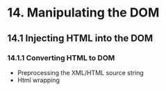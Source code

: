 # 14. Manipulating the DOM

## 14.1 Injecting HTML into the DOM

### 14.1.1 Converting HTML to DOM
* Preprocessing the XML/HTML source string
* Html wrapping